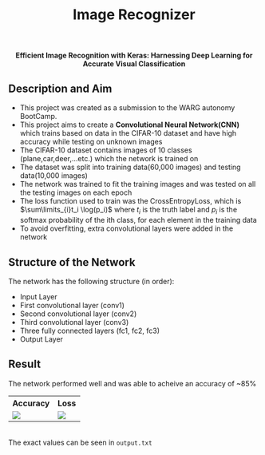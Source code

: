 <h1 align="center">Image Recognizer </h1>
<br>
<h4 align="center">Efficient Image Recognition with Keras: Harnessing Deep Learning for Accurate Visual Classification</h4>

## Description and Aim
- This project was created as a submission to the WARG autonomy BootCamp.
- This project aims to create a **Convolutional Neural Network(CNN)** which trains based on data in the CIFAR-10 dataset and have high accuracy while testing on unknown images
- The CIFAR-10 dataset contains images of 10 classes (plane,car,deer,...etc.) which the network is trained on
- The dataset was split into training data(60,000 images) and testing data(10,000 images)
- The network was trained to fit the training images and was tested on all the testing images on each epoch
- The loss function used to train was the CrossEntropyLoss, which is $\sum\limits_{i}t_i \log(p_i)$ where $t_i$ is the truth label and $p_i$ is the softmax probability of the ith class, for each element in the training data
- To avoid overfitting, extra convolutional layers were added in the network
  
## Structure of the Network
The network has the following structure (in order):
- Input Layer
- First convolutional layer (conv1)
- Second convolutional layer (conv2)
- Third convolutional layer (conv3)
- Three fully connected layers (fc1, fc2, fc3)
- Output Layer

## Result
The network performed well and was able to acheive an accuracy of ~85%
<table>
  <tr>
    <th>Accuracy</th>
    <th>Loss</th>
  <tr>
    <td><img src = "accuracy.png"></td>
    <td><img src="losses.png"></td>
  </tr>
</table>

<br>The exact values can be seen in `output.txt`
